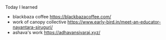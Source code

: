 Today I learned 


- blackbaza coffee https://blackbazacoffee.com/
- work of canopy collective https://www.early-bird.in/meet-an-educator-nayantara-siruguri/
- ashava's work https://adhavansivaraj.xyz/

